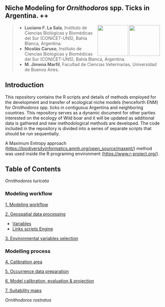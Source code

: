 
## Niche Modeling for *Ornithodoros* spp. Ticks in Argentina. ++

<img align="right" width="100" height="100" src="https://user-images.githubusercontent.com/20196847/121586179-ba0f1880-ca09-11eb-9a69-e4f534fafc6b.jpg">

<img align="right" width="100" height="100" src="https://user-images.githubusercontent.com/20196847/121600383-c3ed4780-ca1a-11eb-812c-e30c7c034790.png">


>* **Luciano F. La Sala**, Instituto de Ciencias Biológicas y Biomédicas del Sur (CONICET-UNS), Bahía Blanca, Argentina.  
>* **Nicolás Caruso**, Instituto de Ciencias Biológicas y Biomédicas del Sur (CONICET-UNS), Bahía Blanca, Argentina.
>* **M. Jimena Marfil**, Facultad de Ciencias Veterinarias, Universidad de Buenos Aires. 

Introduction 
----------  
This repository contains the R scripts and details of methods employed for the development and transfer of ecological niche models (henceforth ENM) for *Ornithodoros* spp. ticks in contiguous Argentina and neighboring countries.
This repository serves as a dynamic document for other parties interested on the ecology of Wild boar and it will be updated as additional data is gathered and new methodological methods are developed. 
The code included in the repository is divided into a series of separate scripts that should be run sequentially.

A Maximum Entropy approach (https://biodiversityinformatics.amnh.org/open_source/maxent/) method was used inside the R programing environment (https://www.r-project.org/).   

Table of Contents 
----------
*Ornithodoros turicata*

### Modeling workflow

[1. Modeling workflow](./Modeling_workflow.md)

[2. Geospatial data processing](./O_turicata/GEE_raster_processing/README.md)  
- [Variables](./O_turicata/GEE_raster_processing/Variables.md)
- [Links scripts Engine](./O_turicata/GEE_raster_processing/Links_scripts.md)

[3. Environmental variables selection](./O_turicata/Environmental_variables_selection/Variables_selection.md) 

### Modelling process

[4. Calibration area](./O_turicata/Calibration_area/Calibration_area.md)

[5. Occurrence data preparation](./O_turicata/Occurrence_data/Occurrence_data.md)

[6. Model calibration, evaluation & projection](./O_turicata/Model_cal_eval_proj/Model_cal_eval_proj.md)

[7. Suitability maps](./plots)

*Ornithodoros rostratus*

